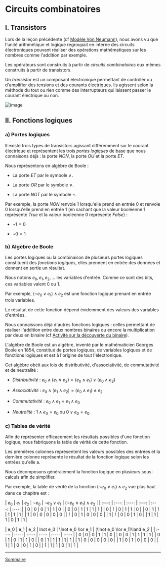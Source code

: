 # Circuits combinatoires

## I. Transistors

Lors de la leçon précédente (cf [Modèle Von Neumann](./Modèle_Von_Neumann.md)), nous avons vu que l'unité arithmétique et logique regroupait en interne des circuits électroniques pouvant réaliser des opérations mathématiques sur les nombres comme l'addition par exemple.

Les opérateurs sont construits à partir de *circuits combinatoires* eux mêmes construits à partir de transistors.

Un *transistor* est un composant électronique permettant de contrôler ou d'amplifier des tensions et des courants électriques. Ils agissent selon la méthode du tout ou rien comme des interrupteurs qui laissent passer le courant électrique ou non.

![image](./img/transistor.png)

## II. Fonctions logiques

### a) Portes logiques

Il existe trois types de transistors agissant différemment sur le courant électrique et représentent les trois *portes logiques* de base que nous connaisons déjà : la porte $NON$, la porte $OU$ et la porte $ET$.

Nous représentons en algèbre de Boole :

- La porte $ET$ par le symbole $\land$.

- La porte $OR$ par le symbole $\lor$.

- La porte $NOT$ par le symbole $\lnot$.

Par exemple, la porte $NON$ renvoie $1$ lorsqu'elle prend en entrée $0$ et renvoie $0$ lorsqu'elle prend en entrée $1$ (en sachant que la valeur booléenne $1$ représente $True$ et la valeur booléenne $0$ représente $False$) :

- $\lnot 1=0$

- $\lnot 0=1$

### b) Algèbre de Boole

Les portes logiques ou la combinaison de plusieurs portes logiques constituent des *fonctions logiques*, elles prennent en entrée des données et donnent en sortie un résultat.

Nous notons $e_0, e_1, e_2, \dots$ les variables d'entrée. Comme ce sont des bits, ces variables valent $0$ ou $1$.

Par exemple, $(\lnot e_0 \lor e_1)\land e_2$ est une fonction logique prenant en entrée trois variables.

Le résultat de cette fonction dépend évidemment des valeurs des variables d'entrées.

Nous connaissons déjà d'autres fonctions logiques : celles permettant de réaliser l'addition entre deux nombres binaires ou encore la multiplication par deux en binaire (cf [Activité sur la découverte du binaire](./../Représentation_des_nombres_en_machine/Activité_découverte_du_binaire.md)).

L'algèbre de Boole est un algèbre, inventé par le mathématicien Georges Boole en 1854, constitué de portes logiques, de variables logiques et de fonctions logiques et est à l'origine de tout l'électronique.

Cet algèbre obéit aux lois de distributivité, d'associativité, de commutativité et de neutralité :

- *Distributivité* : $e_0 \land (e_1 \lor e_2) = (e_0 \land e_1)\lor (e_0 \land e_2)$

- *Associativité* : $e_0 \land (e_1 \land e_2) = (e_0 \land e_1) \land e_2$

- *Commutativité* : $e_0 \land e_1 = e_1 \land e_0$

- *Neutralité* : $1 \land e_0 = e_0$ ou $0 \lor e_0 = e_0$

### c) Tables de vérité

Afin de représenter efficacement les résultats possibles d'une fonction logique, nous fabriquons la table de vérité de cette fonction.

Les premières colonnes représentent les valeurs possibles des entrées et la dernière colonne représente le résultat de la fonction logique selon les entrées qu'elle a.

Nous décomposons généralement la fonction logique en plusieurs sous-calculs afin de simplifier.

Par exemple, la table de vérité de la fonction $(\lnot e_0 \lor e_1)\land e_2$ vue plus haut dans ce chapitre est :

| $e_0$ | $e_1$ | $e_2$ | $\lnot e_0$ | $\lnot e_0 \lor e_1$ | $(\lnot e_0 \lor e_1)\land e_2$ |
| :---: | :---: | :---: | :---: | :---: | :---: |
| $0$ | $0$ | $0$ | $1$ | $1$ | $0$ |
| $0$ | $0$ | $1$ | $1$ | $1$ | $1$ |
| $0$ | $1$ | $0$ | $1$ | $1$ | $0$ |
| $0$ | $1$ | $1$ | $1$ | $1$ | $1$ |
| $1$ | $0$ | $0$ | $0$ | $0$ | $0$ |
| $1$ | $0$ | $1$ | $0$ | $0$ | $0$ |
| $1$ | $1$ | $0$ | $0$ | $1$ | $0$ |
| $1$ | $1$ | $1$ | $0$ | $1$ | $1$ |


| e_0 | e_1 | e_2 | lnot e_0 | \lnot e_0 \lor e_1 | (\lnot e_0 \lor e_1)\land e_2 |
| :---: | :---: | :---: | :---: | :---: | :---: |
| $0$ | $0$ | $0$ | $1$ | $1$ | $0$ |
| $0$ | $0$ | $1$ | $1$ | $1$ | $1$ |
| $0$ | $1$ | $0$ | $1$ | $1$ | $0$ |
| $0$ | $1$ | $1$ | $1$ | $1$ | $1$ |
| $1$ | $0$ | $0$ | $0$ | $0$ | $0$ |
| $1$ | $0$ | $1$ | $0$ | $0$ | $0$ |
| $1$ | $1$ | $0$ | $0$ | $1$ | $0$ |
| $1$ | $1$ | $1$ | $0$ | $1$ | $1$ |
_________________

[Sommaire](./../README.md)